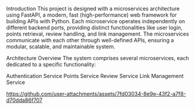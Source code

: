 


Introduction
This project is designed with a microservices architecture using FastAPI, a modern, fast (high-performance) web framework for building APIs with Python. Each microservice operates independently on different backend ports, providing distinct functionalities like user login, points retrieval, review handling, and link management. The microservices communicate with each other through well-defined APIs, ensuring a modular, scalable, and maintainable system.

Architecture Overview
The system comprises several microservices, each dedicated to a specific functionality:

Authentication Service
Points Service
Review Service
Link Management Service

https://github.com/user-attachments/assets/7fd03034-8e9e-43f2-a7f8-d70dda86f707
